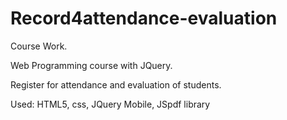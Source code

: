 # Record4attendance-evaluation

Course Work. 

Web Programming course with JQuery.

Register for attendance and evaluation of students. 

Used: HTML5, css, JQuery Mobile, JSpdf library
